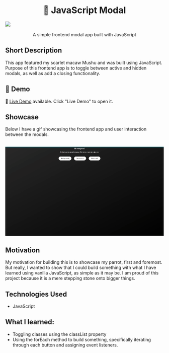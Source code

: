 <h1 align="center"> 🦜 JavaScript Modal </h1>

![](/src/Resources/image/preview1.png)
<p align="center">
  A simple frontend modal app built with JavaScript
</p>

## Short Description
This app featured my scarlet macaw Mushu and was built using JavaScript. Purpose of this frontend app is to toggle between active and hidden modals, as well as add a closing functionality. 

## 🔴 Demo
🧪 [Live Demo](https://mushu-modal.netlify.app/) available. Click "Live Demo" to open it.

## Showcase
Below I have a gif showcasing the frontend app and user interaction between the modals.<br /> <br />

![](/img/Mushu-modal-interaction.gif)

## Motivation
My motivation for building this is to showcase my parrot, first and foremost. But really, I wanted to show that I could build something with what I have learned using vanilla JavaScript, as simple as it may be. I am proud of this project because it is a mere stepping stone onto bigger things.

<!-- ## Features
- Expressive, responsive and clear UI/UX
- Extensive unit and integration tests to ensure intentional behaviour
- Search any game you want
- Filters to sort after genres and ratings
- Like & Wishlist feature to track your personal wishlist
- Smooth Animations with Framer Motion
- Quick Navigation to view all parts of the project without having to click through it -->

## Technologies Used
- JavaScript 

## What I learned:
- Toggling classes using the classList property
- Using the forEach method to build something, specifically iterating through each button and assigning event listeners.

<!-- ## Credits -->


